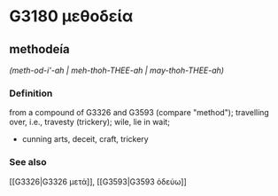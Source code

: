 # G3180 μεθοδεία

## methodeía

_(meth-od-i'-ah | meh-thoh-THEE-ah | may-thoh-THEE-ah)_

### Definition

from a compound of G3326 and G3593 (compare "method"); travelling over, i.e., travesty (trickery); wile, lie in wait; 

- cunning arts, deceit, craft, trickery

### See also

[[G3326|G3326 μετά]], [[G3593|G3593 ὁδεύω]]
